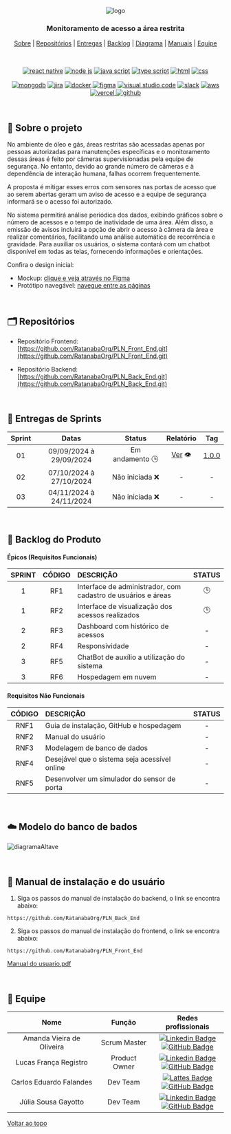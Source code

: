 <div align="center" id="menu">

![logo](https://github.com/RatanabaOrg/documentacao/assets/100284976/7b21818b-6819-48de-91a1-c8eda618f640)

<h3> Monitoramento de acesso a área restrita </h3>

<p>
    <a href="#sobre">Sobre</a> | 
    <a href="#repositorios">Repositórios</a> | 
    <a href="#entrega">Entregas</a> |
    <a href="#backlog">Backlog</a> |  
    <a href="#modelo">Diagrama</a> | 
    <a href="#manuais">Manuais</a> |
    <a href="#equipe">Equipe</a>
</p>

<br>

 <a href="https://pt-br.reactjs.org/" target="blank"><img align="center" src="https://img.shields.io/badge/React-20232A?style=for-the-badge&logo=react&logoColor=61DAFB" alt="react native"/></a> 
 <a href="https://nodejs.org/en/about/" target="blank"><img align="center" src="https://img.shields.io/badge/Node.js-20232A?style=for-the-badge&logo=node.js&logoColor=43853D" alt="node js"/></a>
 <a href="https://developer.mozilla.org/pt-BR/docs/Web/JavaScript" target="blank"><img align="center" src="https://img.shields.io/badge/JavaScript-20232A?style=for-the-badge&logo=javascript&logoColor=F7DF1E" alt="java script"/></a> 
 <a href="https://www.typescriptlang.org/" target="blank"><img align="center" src="https://img.shields.io/badge/TypeScript-20232A?style=for-the-badge&logo=typescript&logoColor=007ACC" alt="type script"/></a> 
 <a href="https://developer.mozilla.org/pt-BR/docs/Web/HTML" target="blank"><img align="center" src="https://img.shields.io/badge/HTML5-20232A?style=for-the-badge&logo=html5&logoColor=orange" alt="html"/></a>
 <a href="https://developer.mozilla.org/pt-BR/docs/Web/CSS" target="blank"><img align="center" src="https://img.shields.io/badge/CSS3-20232A?style=for-the-badge&logo=css3&logoColor=blue" alt="css"/></a> 

 <a href="https://www.mongodb.com/pt-br" target="blank"><img align="center" alt="mongodb" src="https://img.shields.io/badge/MongoDB-20232A?style=for-the-badge&logo=mongodb&logoColor=4EA94B" alt="mongo db"/></a> 
 <a href="https://www.atlassian.com/br/software/jira/guides/getting-started/introduction" target="blank"><img align="center" src="https://img.shields.io/badge/Jira-20232A?style=for-the-badge&logo=Jira&logoColor=blue" alt="jira"/></a>
 <a href="https://www.docker.com/" target="blank"><img align="center" src="https://img.shields.io/badge/Docker-20232A?style=for-the-badge&logo=docker&logoColor=2CA5E0" alt="docker"/>
 <a href="http://www.figma.com" target="blank"><img align="center" src="https://img.shields.io/badge/Figma-20232A?style=for-the-badge&logo=figma&logoColor=white" alt="figma"/></a> 
 <a href="https://code.visualstudio.com/" target="blank"><img align="center" src="https://img.shields.io/badge/Visual_Studio_Code-20232A?style=for-the-badge&logo=visual%20studio%20code&logoColor=blue" alt="visual studio code"/></a> 
 <a href="https://slack.com/intl/pt-br" target="blank"><img align="center" src="https://img.shields.io/badge/Slack-20232A?style=for-the-badge&logo=slack&logoColor=4A154B" alt="slack"/></a>
 <a href="https://aws.amazon.com/pt/free" target="blank"><img align="center" src="https://img.shields.io/badge/AWS-20232A?style=for-the-badge&logo=amazon-aws&logoColor=white" alt="aws"/></a>
 <a href="https://vercel.com/" target="blank"><img align="center" src="https://img.shields.io/badge/Vercel-20232A?style=for-the-badge&logo=vercel&logoColor=white" alt="vercel"/>
 <a href="https://github.com/" target="blank"><img align="center" src="https://img.shields.io/badge/GitHub-20232A?style=for-the-badge&logo=github&logoColor=white" alt="github"/></a> 

</div> 

<br>

<span id="sobre">

## :pencil: Sobre o projeto

No ambiente de óleo e gás, áreas restritas são acessadas apenas por pessoas autorizadas para manutenções específicas e o monitoramento dessas áreas é feito por câmeras supervisionadas pela equipe de segurança. No entanto, devido ao grande número de câmeras e à dependência de interação humana, falhas ocorrem frequentemente. 

A proposta é mitigar esses erros com sensores nas portas de acesso que ao serem abertas geram um aviso de acesso e a equipe de segurança informará se o acesso foi autorizado. 

No sistema permitirá análise periódica dos dados, exibindo gráficos sobre o número de acessos e o tempo de inatividade de uma área. Além disso, a emissão de avisos incluirá a opção de abrir o acesso à câmera da área e realizar comentários, facilitando uma análise automática de recorrência e gravidade. Para auxiliar os usuários, o sistema contará com um chatbot disponível em todas as telas, fornecendo informações e orientações.

Confira o design inicial:

 - Mockup: [clique e veja através no Figma](https://www.figma.com/design/BgIaM61bI3gERx69T6n6ap/API-6-Altave?node-id=0-1&t=5mNhBT41RAxAD8zG-1) 
 - Protótipo navegável: [navegue entre as páginas](https://www.figma.com)

<br>

<span id="repositorios">

<h2> 🗂 Repositórios </h2>

- Repositório Frontend: [https://github.com/RatanabaOrg/PLN_Front_End.git](https://github.com/RatanabaOrg/PLN_Front_End.git)

- Repositório Backend: [https://github.com/RatanabaOrg/PLN_Back_End.git](https://github.com/RatanabaOrg/PLN_Back_End.git)

<br>

<span id="entrega">

## 🏁 Entregas de Sprints
| Sprint |         Datas           |      Status      |     Relatório     |   Tag   |
| :----: | :---------------------: | :--------------: | :---------------: | :------:|
|   01   | 09/09/2024 à 29/09/2024 |  Em andamento 🕒 | [Ver](https://github.com/RatanabaOrg/PLN_Documentacao/tree/main/doc/Sprint_1) 👁️ | [1.0.0](https://github.com/RatanabaOrg/PLN_Documentacao/releases/tag/v1.0.0)|
|   02   | 07/10/2024 à 27/10/2024 |  Não iniciada ❌ | - | - |
|   03   | 04/11/2024 à 24/11/2024 |  Não iniciada ❌ | - | - |

<br>

<span id="backlog">  

## :pushpin: Backlog do Produto  

 #### Épicos (Requisitos Funcionais) 

| SPRINT | CÓDIGO | DESCRIÇÃO                                                                           | STATUS |
| :----: | :----: | :---------------------------------------------------------------------------------- | :----: |
|   1    |  RF1   | Interface de administrador, com cadastro de usuários e áreas                        |   🕒  |
|   1    |  RF2   | Interface de visualização dos acessos realizados                                    |   🕒  |
|   2    |  RF3   | Dashboard com histórico de acessos                                                  |    -   |
|   2    |  RF4   | Responsividade                                                                      |    -   |
|   3    |  RF5   | ChatBot de auxílio a utilização do sistema                                          |    -   |
|   3    |  RF6   | Hospedagem em nuvem                                                                 |    -   |

#### Requisitos Não Funcionais  

| CÓDIGO | DESCRIÇÃO                                            | STATUS |
| :----: | :--------------------------------------------------- | :----: |
|  RNF1  | Guia de instalação, GitHub e hospedagem              |    -   |
|  RNF2  | Manual do usuário                                    |    -   |
|  RNF3  | Modelagem de banco de dados                          |    -   |
|  RNF4  | Desejável que o sistema seja acessível online        |    -   |
|  RNF5  | Desenvolver um simulador do sensor de porta          |    -   |

<br>

<span id="modelo">

 ## :cloud: Modelo do banco de bados

![diagramaAltave](https://github.com)

<br>

 <span id="manuais">

 ## :scroll: Manual de instalação e do usuário

1. Siga os passos do manual de instalação do backend, o link se encontra abaixo:

  ```
  https://github.com/RatanabaOrg/PLN_Back_End
  ```

2. Siga os passos do manual de instalação do frontend, o link se encontra abaixo:

  ```
  https://github.com/RatanabaOrg/PLN_Front_End
  ```

[Manual do usuario.pdf](https://github.com)

 <br>

<span id="equipe"> 

## :busts_in_silhouette: Equipe

|           Nome            |    Função     |        Redes profissionais        |
| :-----------------------: | :-----------: | :-------------------------------: |
| Amanda Vieira de Oliveira |  Scrum Master |  [![Linkedin Badge](https://img.shields.io/badge/Linkedin-blue?style=flat-square&logo=Linkedin&logoColor=white)](https://www.linkedin.com/in/amanda-vo/) <br> [![GitHub Badge](https://img.shields.io/badge/GitHub-111217?style=flat-square&logo=github&logoColor=white)](https://github.com/amandavo) |
|   Lucas França Registro   | Product Owner | [![Linkedin Badge](https://img.shields.io/badge/Linkedin-blue?style=flat-square&logo=Linkedin&logoColor=white)](https://www.linkedin.com) <br> [![GitHub Badge](https://img.shields.io/badge/GitHub-111217?style=flat-square&logo=github&logoColor=white)](https://github.com/LucasFrancaRegistro) |
|  Carlos Eduardo Falandes  |    Dev Team   | [![Lattes Badge](https://img.shields.io/badge/-Lattes-orange?style=flat-square&logo=GitBook&logoColor=white&link=http://lattes.cnpq.br/2433599000300626)](http://lattes.cnpq.br/3579183651868833) <br> [![GitHub Badge](https://img.shields.io/badge/GitHub-111217?style=flat-square&logo=github&logoColor=white)](https://github.com/Desduh) |
|    Júlia Sousa Gayotto    |    Dev Team   | [![Linkedin Badge](https://img.shields.io/badge/Linkedin-blue?style=flat-square&logo=Linkedin&logoColor=white)](https://www.linkedin.com/in/júlia-gayotto/) <br> [![GitHub Badge](https://img.shields.io/badge/GitHub-111217?style=flat-square&logo=github&logoColor=white)](https://github.com/JuliaGayotto) |

<a href="#menu">Voltar ao topo</a>
